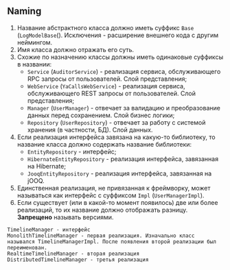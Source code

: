 ## Naming

1. Название абстрактного класса должно иметь суффикс `Base` (`LogModelBase`(). Исключения - расширение внешнего кода с другим неймингом.
2. Имя класса должно отражать его суть.
3. Схожие по назначению классы должны иметь одинаковые суффиксы в названии:
    - `Service` (`AuditorService`) - реализация сервиса, обслуживающего RPC запросы от пользователей. Слой представления;
    - `WebService` (`YaCallsWebService`) - реализация сервиса, обслуживающего REST запросы от пользователей. Слой представления;
    - `Manager` (`UserManager`) - отвечает за валидацию и преобразование данных перед сохранением. Слой бизнес логики;
    - `Repository` (`UserRepository`) - отвечает за работу с системой хранения (в частности, БД). Слой данных.
4. Если реализация интерфейса завязана на какую-то библиотеку, то название класса должно содержать название библиотеки:
    - `EntityRepository` - интерфейс;
    - `HibernateEntityRepository` - реализация интерфейса, завязанная на Hibernate;
    - `JooqEntityRepository` - реализация интерфейса, завязанная на jOOQ.
5. Единственная реализация, не привязанная к фреймворку, может называться как интерфейс с суффиксом `Impl` (`UserManagerImpl`).
6. Если существует (или в какой-то момент появилось) две или более реализаций, то их название должно отображать разницу. **Запрещено** называть версиями.
```
TimelineManager - интерфейс
MonolithTimelineManager - первая реализация. Изначально класс назывался TimelineManagerImpl. После появления второй реализации был переименован.
RealtimeTimelineManager - вторая реализация
DistributedTimelineManager - третья реализация
```
